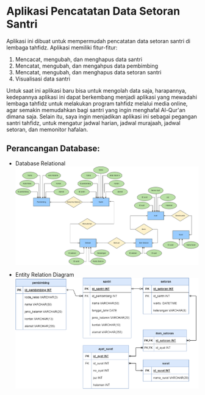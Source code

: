 # Aplikasi Pencatatan Data Setoran Santri
Aplikasi ini dibuat untuk mempermudah pencatatan data setoran santri di lembaga tahfidz. Aplikasi memiliki fitur-fitur:
1. Mencacat, mengubah, dan menghapus data santri
2. Mencatat, mengubah, dan mengahpus data pembimbing
3. Mencatat, mengubah, dan menghapus data setoran santri
4. Visualisasi data santri

Untuk saat ini aplikasi baru bisa untuk mengolah data saja, harapannya, kedepannya aplikasi ini dapat berkembang menjadi aplikasi yang mewadahi lembaga tahfidz untuk melakukan program tahfidz melalui media online, agar semakin memudahkan bagi santri yang ingin menghafal Al-Qur'an dimana saja.
Selain itu, saya ingin menjadikan aplikasi ini sebagai pegangan santri tahfidz, untuk mengatur jadwal harian, jadwal murajaah, jadwal setoran, dan memonitor hafalan.

## Perancangan Database:
- Database Relational
![Database Relational](relasi.drawio.png)

- Entity Relation Diagram
![ERD](erd.drawio.png)
